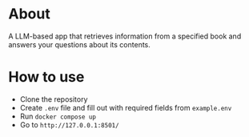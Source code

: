 # About #
A LLM-based app that retrieves information from a specified book and answers your questions about its contents.

# How to use #
- Clone the repository
- Create `.env` file and fill out with required fields from `example.env`
- Run `docker compose up`
- Go to `http://127.0.0.1:8501/`


